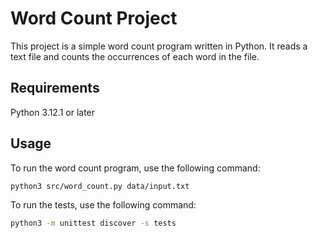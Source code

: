 # Word Count Project
This project is a simple word count program written in Python.
It reads a text file and counts the occurrences of each word in the file.

## Requirements
Python 3.12.1 or later

## Usage
To run the word count program, use the following command:

```bash
python3 src/word_count.py data/input.txt
```

To run the tests, use the following command:
```bash
python3 -m unittest discover -s tests
```
